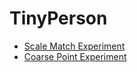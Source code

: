 # TinyPerson

- [Scale Match Experiment](TinyPerson/ScaleMatch.md)
- [Coarse Point Experiment](TinyPerson/CoarsePoint.md)
